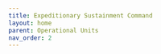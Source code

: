 ```yaml
---
title: Expeditionary Sustainment Command 
layout: home
parent: Operational Units
nav_order: 2
---
```


